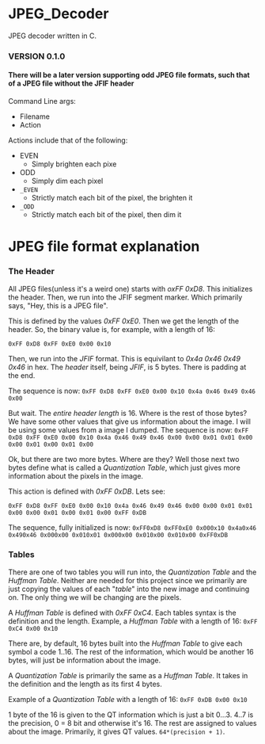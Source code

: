 # JPEG_Decoder

JPEG decoder written in C.

### VERSION 0.1.0
#### There will be a later version supporting odd JPEG file formats, such that of a JPEG file without the JFIF header

Command Line args:

- Filename
- Action

Actions include that of the following:

- EVEN
  - Simply brighten each pixe
- ODD
  - Simply dim each pixel
- `_EVEN`
  - Strictly match each bit of the pixel, the brighten it
- `_ODD`
  - Strictly match each bit of the pixel, then dim it


# JPEG file format explanation

### The Header
All JPEG files(unless it's a weird one) starts with _oxFF 0xD8_. This initializes the header.
Then, we run into the JFIF segment marker. Which primarily says, "Hey, this is a JPEG file".

This is defined by the values _0xFF 0xE0_.
Then we get the length of the header.
So, the binary value is, for example, with a length of 16:

`0xFF 0xD8 0xFF 0xE0 0x00 0x10`

Then, we run into the _JFIF_ format. This is equivilant to _0x4a 0x46 0x49 0x46_ in hex.
The _header_ itself, being _JFIF_, is 5 bytes. There is padding at the end.

The sequence is now: `0xFF 0xD8 0xFF 0xE0 0x00 0x10 0x4a 0x46 0x49 0x46 0x00`

But wait. The _entire header length_ is 16. Where is the rest of those bytes? 
We have some other values that give us information about the image. I will be using some values from a image I dumped. The sequence is now:
`0xFF 0xD8 0xFF 0xE0 0x00 0x10 0x4a 0x46 0x49 0x46 0x00 0x00 0x01 0x01 0x00 0x00 0x01 0x00 0x01 0x00`

Ok, but there are two more bytes. Where are they?
Well those next two bytes define what is called a _Quantization Table_, which just gives more information about the pixels in the image.

This action is defined with _0xFF 0xDB_. Lets see:

`0xFF 0xD8 0xFF 0xE0 0x00 0x10 0x4a 0x46 0x49 0x46 0x00 0x00 0x01 0x01 0x00 0x00 0x01 0x00 0x01 0x00 0xFF 0xDB`

The sequence, fully initialized is now:
`0xFF0xD8 0xFF0xE0 0x000x10 0x4a0x46 0x490x46 0x000x00 0x010x01 0x000x00 0x010x00 0x010x00 0xFF0xDB`

### Tables
There are one of two tables you will run into, the _Quantization Table_ and the _Huffman Table_.
Neither are needed for this project since we primarily are just copying the values of each "_table_" into the new image and continuing on.
The only thing we will be changing are the pixels.

A _Huffman Table_ is defined with _0xFF 0xC4_. Each tables syntax is the definition and the length. Example, a _Huffman Table_ with a length of 16:
`0xFF 0xC4 0x00 0x10`

There are, by default, 16 bytes built into the _Huffman Table_ to give each symbol a code 1..16. The rest of the information, which would be another 16 bytes, will just be information about the image.

A _Quantization Table_ is primarily the same as a _Huffman Table_.
It takes in the definition and the length as its first 4 bytes.

Example of a _Quantization Table_ with a length of 16:
`0xFF 0xDB 0x00 0x10`

1 byte of the 16 is given to the QT information which is just a bit 0...3. 4..7 is the precision, 0 = 8 bit and otherwise it's 16. The rest are assigned to values about the image. Primarily, it gives QT values. `64*(precision + 1)`.
